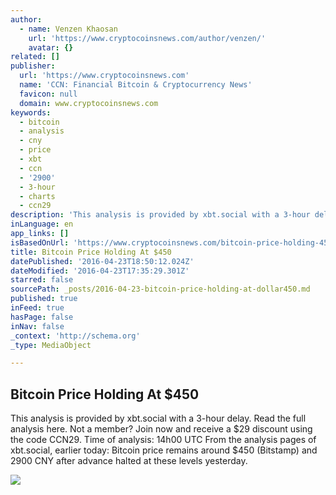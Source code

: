 ```yaml
---
author:
  - name: Venzen Khaosan
    url: 'https://www.cryptocoinsnews.com/author/venzen/'
    avatar: {}
related: []
publisher:
  url: 'https://www.cryptocoinsnews.com'
  name: 'CCN: Financial Bitcoin & Cryptocurrency News'
  favicon: null
  domain: www.cryptocoinsnews.com
keywords:
  - bitcoin
  - analysis
  - cny
  - price
  - xbt
  - ccn
  - '2900'
  - 3-hour
  - charts
  - ccn29
description: 'This analysis is provided by xbt.social with a 3-hour delay. Read the full analysis here. Not a member? Join now and receive a $29 discount using the code CCN29. Time of analysis: 14h00 UTC From the analysis pages of xbt.social, earlier today: Bitcoin price remains around $450 (Bitstamp) and 2900 CNY after advance halted at these levels yesterday.'
inLanguage: en
app_links: []
isBasedOnUrl: 'https://www.cryptocoinsnews.com/bitcoin-price-holding-450/'
title: Bitcoin Price Holding At $450
datePublished: '2016-04-23T18:50:12.024Z'
dateModified: '2016-04-23T17:35:29.301Z'
starred: false
sourcePath: _posts/2016-04-23-bitcoin-price-holding-at-dollar450.md
published: true
inFeed: true
hasPage: false
inNav: false
_context: 'http://schema.org'
_type: MediaObject

---
```

<article style=""><h1>Bitcoin Price Holding At $450</h1><p>This analysis is provided by xbt.social with a 3-hour delay. Read the full analysis here. Not a member? Join now and receive a $29 discount using the code CCN29. Time of analysis: 14h00 UTC From the analysis pages of xbt.social, earlier today: Bitcoin price remains around $450 (Bitstamp) and 2900 CNY after advance halted at these levels yesterday.</p><img src="https://www.cryptocoinsnews.com/wp-content/uploads/2016/04/Selection_20160423_002.png" /></article>